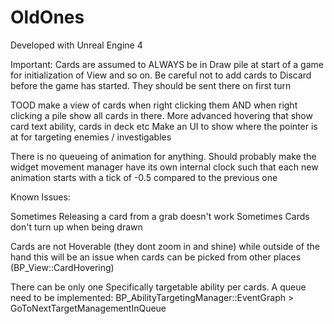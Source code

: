 # OldOnes

Developed with Unreal Engine 4

Important:
Cards are assumed to ALWAYS be in Draw pile at start of a game for initialization of View and so on. Be careful not to add cards to Discard before the game has started. They should be sent there on first turn

TOOD make a view of cards when right clicking them AND when right clicking a pile show all cards in there.
More advanced hovering that show card text ability, cards in deck etc
Make an UI to show where the pointer is at for targeting enemies / investigables

There is no queueing of animation for anything. Should probably make the widget movement manager have its own internal clock such that each new animation starts with a tick of -0.5 compared to the previous one


Known Issues:

Sometimes Releasing a card from a grab doesn't work
Sometimes Cards don't turn up when being drawn

Cards are not Hoverable (they dont zoom in and shine) while outside of the hand this will be an issue when cards can be picked from other places (BP_View::CardHovering)

There can be only one Specifically targetable ability per cards. A queue need to be implemented: BP_AbilityTargetingManager::EventGraph > GoToNextTargetManagementInQueue
